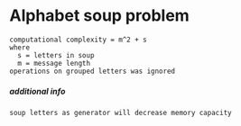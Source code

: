 # Alphabet soup problem

```
computational complexity = m^2 + s
where
  s = letters in soup
  m = message length
operations on grouped letters was ignored
```
##### additional info
```
soup letters as generator will decrease memory capacity
```
